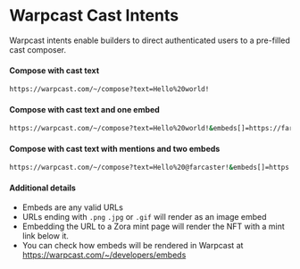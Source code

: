# Warpcast Cast Intents

Warpcast intents enable builders to direct authenticated users to a pre-filled cast composer.

#### Compose with cast text

```bash
https://warpcast.com/~/compose?text=Hello%20world!
```

#### Compose with cast text and one embed

```bash
https://warpcast.com/~/compose?text=Hello%20world!&embeds[]=https://farcaster.xyz
```

#### Compose with cast text with mentions and two embeds

```bash
https://warpcast.com/~/compose?text=Hello%20@farcaster!&embeds[]=https://farcaster.xyz&embeds[]=https://github.com/farcasterxyz/protocol
```

#### Additional details

- Embeds are any valid URLs
- URLs ending with `.png` `.jpg` or `.gif` will render as an image embed
- Embedding the URL to a Zora mint page will render the NFT with a mint link below it.
- You can check how embeds will be rendered in Warpcast at https://warpcast.com/~/developers/embeds
